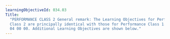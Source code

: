 ```yaml
---
learningObjectiveId: 034.03
Title:
  "PERFORMANCE CLASS 2 General remark: The Learning Objectives for Performance
  Class 2 are principally identical with those for Performance Class 1. (See 034
  04 00 00. Additional Learning Objectives are shown below."
---
```



